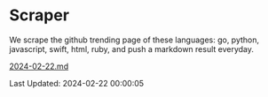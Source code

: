 # Scraper

We scrape the github trending page of these languages: go, python, javascript, swift, html, ruby, and push a markdown result everyday.

[2024-02-22.md](https://github.com/henson/Scraper/blob/master/2024-02-22.md)

Last Updated: 2024-02-22 00:00:05